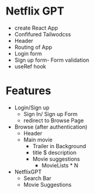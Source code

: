 # Netflix GPT 

- create React App
- Confifured Tailwodcss
- Header
- Routing of App
- Login form
- Sign up form- Form validation 
- useRef hook


# Features

- Login/Sign up 
    - Sign In/ Sign up Form
    - redirect to Browse Page
- Browse (after authentication)
    - Header
    - Main movie
        - Trailer in Background
        - title $ description 
        - Movie suggestions
            - MovieLists * N
- NetflixGPT
    - Search Bar
    - Movie Suggestions